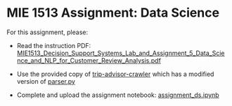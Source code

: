 # MIE 1513 Assignment: Data Science 

For this assignment, please:

- Read the instruction PDF:  [MIE1513_Decision_Support_Systems_Lab_and_Assignment_5_Data_Science_and_NLP_for_Customer_Review_Analysis.pdf](MIE1513_Decision_Support_Systems_Lab_and_Assignment_5_Data_Science_and_NLP_for_Customer_Review_Analysis.pdf)  

- Use the provided copy of [trip-advisor-crawler](trip-advisor-crawler) which has a modified version of [parser.py](trip-advisor-crawler/parser.py)

- Complete and upload the assignment notebook: [assignment_ds.ipynb](assignment_ds.ipynb) 
